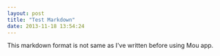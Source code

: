```yaml
---
layout: post
title: "Test Markdown"
date: 2013-11-18 13:54:24
---
```

This markdown format is not same as I've written before using Mou app.
